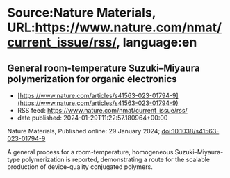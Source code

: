 # Source:Nature Materials, URL:https://www.nature.com/nmat/current_issue/rss/, language:en

## General room-temperature Suzuki–Miyaura polymerization for organic electronics
 - [https://www.nature.com/articles/s41563-023-01794-9](https://www.nature.com/articles/s41563-023-01794-9)
 - RSS feed: https://www.nature.com/nmat/current_issue/rss/
 - date published: 2024-01-29T11:22:57.180964+00:00

<p>Nature Materials, Published online: 29 January 2024; <a href="https://www.nature.com/articles/s41563-023-01794-9">doi:10.1038/s41563-023-01794-9</a></p>A general process for a room-temperature, homogeneous Suzuki–Miyaura-type polymerization is reported, demonstrating a route for the scalable production of device-quality conjugated polymers.

